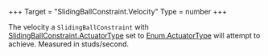 +++
Target = "SlidingBallConstraint.Velocity"
Type = number
+++

The velocity a `SlidingBallConstraint` with [SlidingBallConstraint.ActuatorType](https://developer.roblox.com/api-reference/property/SlidingBallConstraint/ActuatorType) set to [Enum.ActuatorType](https://developer.roblox.com/search#stq=ActuatorType) will attempt to achieve. Measured in studs/second.